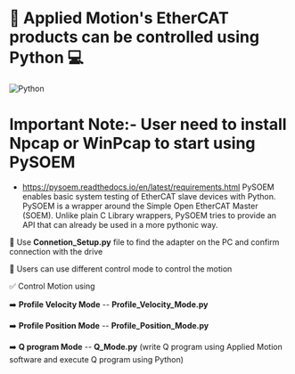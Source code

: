#  🚀  Applied Motion's EtherCAT products can be controlled using Python 💻
![Python](https://upload.wikimedia.org/wikipedia/commons/c/c3/Python-logo-notext.svg)



# Important Note:- User need to install Npcap  or WinPcap to start using PySOEM
- https://pysoem.readthedocs.io/en/latest/requirements.html
PySOEM enables basic system testing of EtherCAT slave devices with Python.
PySOEM is a wrapper around the Simple Open EtherCAT Master (SOEM). Unlike plain C Library wrappers, PySOEM tries to provide an API that can already be used in a more pythonic way.




🎯 Use **Connetion_Setup.py** file to find the adapter on the PC and confirm connection with the drive

📌 Users can use different control mode to control the motion


✅ Control Motion using

:arrow_right: **Profile Velocity Mode**   -- **Profile_Velocity_Mode.py**

:arrow_right: **Profile Position Mode**   -- **Profile_Position_Mode.py**

:arrow_right: **Q program Mode**  -- **Q_Mode.py** (write Q program using Applied Motion software and execute Q program using Python)


